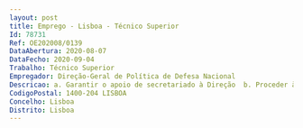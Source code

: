 ```yaml
--- 
layout: post
title: Emprego - Lisboa - Técnico Superior
Id: 78731
Ref: OE202008/0139
DataAbertura: 2020-08-07
DataFecho: 2020-09-04
Trabalho: Técnico Superior
Empregador: Direção-Geral de Política de Defesa Nacional
Descricao: a. Garantir o apoio de secretariado à Direção  b. Proceder à gestão das agendas nacionais e internacionais da Direção  c. Organizar as viagens da Direção e preparar os respetivos itinerários  d. Organizar e gerir eventos em que participe a Direção  e. Gerir a correspondência dirigida à Direção, redigir respostas e produzir documentos em língua portuguesa, inglesa e francesa.
CodigoPostal: 1400-204 LISBOA
Concelho: Lisboa
Distrito: Lisboa
--- 
```

